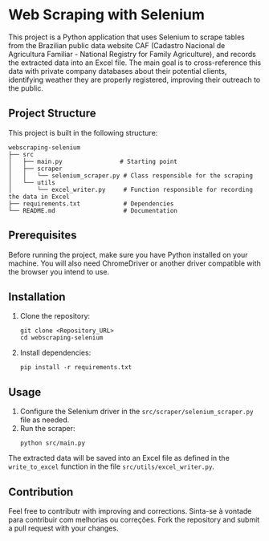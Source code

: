 # Web Scraping with Selenium

This project is a Python application that uses Selenium to scrape tables from the Brazilian public data website CAF (Cadastro Nacional de Agricultura Familiar - National Registry for Family Agriculture), and records the extracted data into an Excel file. The main goal is to cross-reference this data with private company databases about their potential clients, identifying weather they are properly registered, improving their outreach to the public. 

## Project Structure

This project is built in the following structure:

```
webscraping-selenium
├── src
│   ├── main.py                # Starting point
│   ├── scraper
│   │   └── selenium_scraper.py # Class responsible for the scraping
│   └── utils
│       └── excel_writer.py     # Function responsible for recording the data in Excel
├── requirements.txt            # Dependencies
└── README.md                   # Documentation
```

## Prerequisites

Before running the project, make sure you have Python installed on your machine. You will also need ChromeDriver or another driver compatible with the browser you intend to use.

## Installation

1. Clone the repository:
   ```
   git clone <Repository_URL>
   cd webscraping-selenium
   ```

2. Install dependencies:
   ```
   pip install -r requirements.txt
   ```

## Usage

1. Configure the Selenium driver in the `src/scraper/selenium_scraper.py` file as needed.
2. Run the scraper:
   ```
   python src/main.py
   ```

The extracted data will be saved into an Excel file as defined in the `write_to_excel` function in the file `src/utils/excel_writer.py`.

## Contribution

Feel free to contributr with improving and corrections. 
Sinta-se à vontade para contribuir com melhorias ou correções. Fork the repository and submit a pull request with your changes.